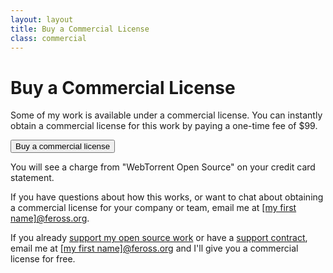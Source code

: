 ```yaml
---
layout: layout
title: Buy a Commercial License
class: commercial
---
```


# Buy a Commercial License

Some of my work is available under a commercial license. You can instantly obtain a commercial license for this work by paying a one-time fee of $99.

<script src="https://js.stripe.com/v3"></script>

<div class='stripe-container'>
  <button id='checkout-button-sku_GS0baNR0QEWHbC' role='link'>Buy a commercial license</button>
  <div id='error-message'></div>
</div>

<script>
(function () {
  var stripe = Stripe('pk_live_rfGbMbP1lWTcHmOoA8n9hNY70020URHP1A')

  var checkoutButton = document.getElementById('checkout-button-sku_GS0baNR0QEWHbC')
  checkoutButton.addEventListener('click', function () {
    // When the customer clicks on the button, redirect
    // them to Checkout.
    stripe.redirectToCheckout({
      items: [{ sku: 'sku_GS0baNR0QEWHbC', quantity: 1 }],

      // Do not rely on the redirect to the successUrl for fulfilling
      // purchases, customers may not always reach the success_url after
      // a successful payment.
      // Instead use one of the strategies described in
      // https://stripe.com/docs/payments/checkout/fulfillment
      successUrl: 'https://feross.org/commercial/success',
      cancelUrl: 'https://feross.org/commercial/cancel'
    })
      .then(function (result) {
        if (result.error) {
          // If `redirectToCheckout` fails due to a browser or network
          // error, display the localized error message to your customer.
          var displayError = document.getElementById('error-message')
          displayError.textContent = result.error.message
        }
      })
  })
})()
</script>

You will see a charge from "WebTorrent Open Source" on your credit card statement.

If you have questions about how this works, or want to chat about obtaining a commercial license for your company or team, email me at <a href="mailto:">[my first name]@feross.org</a>.

If you already [support my open source work](/thanks/) or have a [support contract](/support/), email me at <a href="mailto:">[my first name]@feross.org</a> and I'll give you a commercial license for free.
